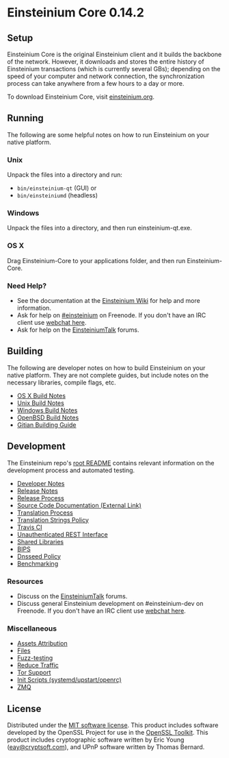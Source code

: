 Einsteinium Core 0.14.2
=====================

Setup
---------------------
Einsteinium Core is the original Einsteinium client and it builds the backbone of the network. However, it downloads and stores the entire history of Einsteinium transactions (which is currently several GBs); depending on the speed of your computer and network connection, the synchronization process can take anywhere from a few hours to a day or more.

To download Einsteinium Core, visit [einsteinium.org](https://einsteinium.org).

Running
---------------------
The following are some helpful notes on how to run Einsteinium on your native platform.

### Unix

Unpack the files into a directory and run:

- `bin/einsteinium-qt` (GUI) or
- `bin/einsteiniumd` (headless)

### Windows

Unpack the files into a directory, and then run einsteinium-qt.exe.

### OS X

Drag Einsteinium-Core to your applications folder, and then run Einsteinium-Core.

### Need Help?

* See the documentation at the [Einsteinium Wiki](https://einsteinium.info/)
for help and more information.
* Ask for help on [#einsteinium](http://webchat.freenode.net?channels=einsteinium) on Freenode. If you don't have an IRC client use [webchat here](http://webchat.freenode.net?channels=einsteinium).
* Ask for help on the [EinsteiniumTalk](https://einsteiniumtalk.io/) forums.

Building
---------------------
The following are developer notes on how to build Einsteinium on your native platform. They are not complete guides, but include notes on the necessary libraries, compile flags, etc.

- [OS X Build Notes](build-osx.md)
- [Unix Build Notes](build-unix.md)
- [Windows Build Notes](build-windows.md)
- [OpenBSD Build Notes](build-openbsd.md)
- [Gitian Building Guide](gitian-building.md)

Development
---------------------
The Einsteinium repo's [root README](/README.md) contains relevant information on the development process and automated testing.

- [Developer Notes](developer-notes.md)
- [Release Notes](release-notes.md)
- [Release Process](release-process.md)
- [Source Code Documentation (External Link)](https://dev.visucore.com/einsteinium/doxygen/)
- [Translation Process](translation_process.md)
- [Translation Strings Policy](translation_strings_policy.md)
- [Travis CI](travis-ci.md)
- [Unauthenticated REST Interface](REST-interface.md)
- [Shared Libraries](shared-libraries.md)
- [BIPS](bips.md)
- [Dnsseed Policy](dnsseed-policy.md)
- [Benchmarking](benchmarking.md)

### Resources
* Discuss on the [EinsteiniumTalk](https://einsteiniumtalk.io/) forums.
* Discuss general Einsteinium development on #einsteinium-dev on Freenode. If you don't have an IRC client use [webchat here](http://webchat.freenode.net/?channels=einsteinium-dev).

### Miscellaneous
- [Assets Attribution](assets-attribution.md)
- [Files](files.md)
- [Fuzz-testing](fuzzing.md)
- [Reduce Traffic](reduce-traffic.md)
- [Tor Support](tor.md)
- [Init Scripts (systemd/upstart/openrc)](init.md)
- [ZMQ](zmq.md)

License
---------------------
Distributed under the [MIT software license](/COPYING).
This product includes software developed by the OpenSSL Project for use in the [OpenSSL Toolkit](https://www.openssl.org/). This product includes
cryptographic software written by Eric Young ([eay@cryptsoft.com](mailto:eay@cryptsoft.com)), and UPnP software written by Thomas Bernard.
